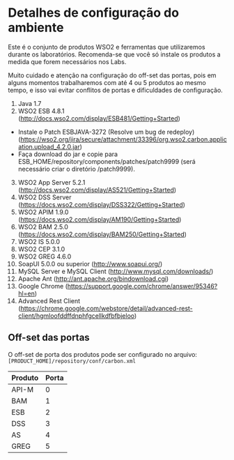# Detalhes de configuração do ambiente

Este é o conjunto de produtos WSO2 e ferramentas que utilizaremos durante os
laboratórios. Recomenda-se que você só instale os produtos a medida que forem
necessários nos Labs.

Muito cuidado e atenção na configuração do off-set das
portas, pois em alguns momentos trabalharemos com até 4 ou 5 produtos ao mesmo
tempo, e isso vai evitar conflitos de portas e dificuldades de configuração.

1. Java 1.7
2. WSO2 ESB 4.8.1 (http://docs.wso2.com/display/ESB481/Getting+Started)
  * Instale o Patch ESBJAVA-3272 (Resolve um bug de redeploy) (https://wso2.org/jira/secure/attachment/33396/org.wso2.carbon.application.upload_4.2.0.jar)
  * Faça download do jar e copie para ESB_HOME/repository/components/patches/patch9999
(será necessário criar o diretório /patch9999).
3. WSO2 App Server 5.2.1 (http://docs.wso2.com/display/AS521/Getting+Started)
4. WSO2 DSS Server (https://docs.wso2.com/display/DSS322/Getting+Started)
5. WSO2 APIM 1.9.0 (https://docs.wso2.com/display/AM190/Getting+Started)
6. WSO2 BAM 2.5.0 (https://docs.wso2.com/display/BAM250/Getting+Started)
7. WSO2 IS 5.0.0
8. WSO2 CEP 3.1.0
9. WSO2 GREG 4.6.0
10. SoapUI 5.0.0 ou superior (http://www.soapui.org/)
11. MySQL Server e MySQL Client (http://www.mysql.com/downloads/)
12. Apache Ant (http://ant.apache.org/bindownload.cgi)
13. Google Chrome (https://support.google.com/chrome/answer/95346?hl=en)
14. Advanced Rest Client (https://chrome.google.com/webstore/detail/advanced-rest-client/hgmloofddffdnphfgcellkdfbfbjeloo)

## Off-set das portas

O off-set de porta dos produtos pode ser configurado no arquivo:
`[PRODUCT_HOME]/repository/conf/carbon.xml`

|Produto|Porta|
|-------|-----|
|API-M  |0    |
|BAM    |1    |
|ESB    |2    |
|DSS    |3    |
|AS     |4    |
|GREG   |5    |
